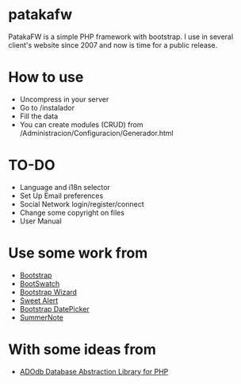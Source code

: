 # patakafw
PatakaFW is a simple PHP framework with bootstrap. I use in several client's website since 2007 and now is time for a public release.

# How to use
- Uncompress in your server
- Go to /instalador
- Fill the data
- You can create modules (CRUD) from /Administracion/Configuracion/Generador.html

# TO-DO
- Language and i18n selector
- Set Up Email preferences
- Social Network login/register/connect
- Change some copyright on files
- User Manual

# Use some work from
- [Bootstrap](http://getbootstrap.com/) 
- [BootSwatch](http://bootswatch.com/) 
- [Bootstrap Wizard](http://vadimg.com/twitter-bootstrap-wizard-example/examples/validation.html)
- [Sweet Alert](http://t4t5.github.io/sweetalert/)
- [Bootstrap DatePicker](http://www.malot.fr/bootstrap-datetimepicker/index.php)
- [SummerNote](http://summernote.org)

# With some ideas from
- [ADOdb Database Abstraction Library for PHP](http://adodb.sourceforge.net/)
